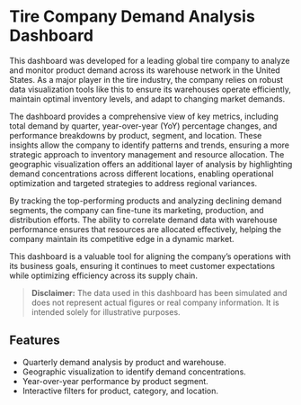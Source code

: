 # Tire Company Demand Analysis Dashboard

This dashboard was developed for a leading global tire company to analyze and monitor product demand across its warehouse network in the United States. As a major player in the tire industry, the company relies on robust data visualization tools like this to ensure its warehouses operate efficiently, maintain optimal inventory levels, and adapt to changing market demands.

The dashboard provides a comprehensive view of key metrics, including total demand by quarter, year-over-year (YoY) percentage changes, and performance breakdowns by product, segment, and location. These insights allow the company to identify patterns and trends, ensuring a more strategic approach to inventory management and resource allocation. The geographic visualization offers an additional layer of analysis by highlighting demand concentrations across different locations, enabling operational optimization and targeted strategies to address regional variances.

By tracking the top-performing products and analyzing declining demand segments, the company can fine-tune its marketing, production, and distribution efforts. The ability to correlate demand data with warehouse performance ensures that resources are allocated effectively, helping the company maintain its competitive edge in a dynamic market.

This dashboard is a valuable tool for aligning the company’s operations with its business goals, ensuring it continues to meet customer expectations while optimizing efficiency across its supply chain.

> **Disclaimer:** The data used in this dashboard has been simulated and does not represent actual figures or real company information. It is intended solely for illustrative purposes.

## Features
- Quarterly demand analysis by product and warehouse.
- Geographic visualization to identify demand concentrations.
- Year-over-year performance by product segment.
- Interactive filters for product, category, and location.



